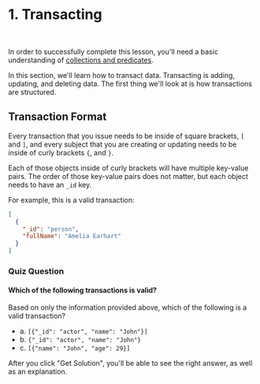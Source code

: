 # 1. Transacting

<br/>

In order to successfully complete this lesson, you'll need a basic understanding of [collections and predicates](/docs/getting-started/basic-schema#overview).

In this section, we'll learn how to transact data. Transacting is adding, updating, and deleting data. The first thing we'll look at is how transactions are structured.

## Transaction Format

Every transaction that you issue needs to be inside of square brackets, `[` and `]`, and every subject that you are creating or updating needs to be inside of curly brackets `{`, and `}`.

Each of those objects inside of curly brackets will have multiple key-value pairs. The order of those key-value pairs does not matter, but each object needs to have an `_id` key.

For example, this is a valid transaction:

```json
[
  {
    "_id": "person",
    "fullName": "Amelia Earhart"
  }
]
```

### Quiz Question

#### Which of the following transactions is valid?

Based on only the information provided above, which of the following is a valid transaction?

- a. `[{"_id": "actor", "name": "John"}]`
- b. `{"_id": "actor", "name": "John"}`
- c. `[{"name": "John", "age": 29}]`

After you click "Get Solution", you'll be able to see the right answer, as well as an explanation.
